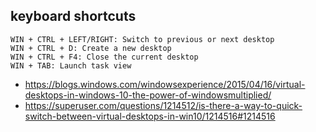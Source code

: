 ## keyboard shortcuts

```
WIN + CTRL + LEFT/RIGHT: Switch to previous or next desktop
WIN + CTRL + D: Create a new desktop
WIN + CTRL + F4: Close the current desktop
WIN + TAB: Launch task view
```

- https://blogs.windows.com/windowsexperience/2015/04/16/virtual-desktops-in-windows-10-the-power-of-windowsmultiplied/
- https://superuser.com/questions/1214512/is-there-a-way-to-quick-switch-between-virtual-desktops-in-win10/1214516#1214516
